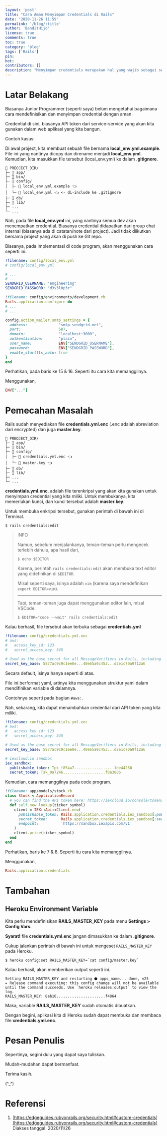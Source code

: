 ```yaml
---
layout: 'post'
title: "Cara Aman Menyimpan Credentials di Rails"
date: '2020-11-26 11:59'
permalink: '/blog/:title'
author: 'BanditHijo'
license: true
comments: true
toc: true
category: 'blog'
tags: ['Rails']
pin:
hot:
contributors: []
description: "Menyimpan credentials merupakan hal yang wajib sebagai seorang developer atau sistem administrator. Ada banyak sekali cara yang dapat diimplementasikan. Catatan kali ini mungkin hanya salah satu cara yang mungkin dapat teman-teman gunakan."
---
```


# Latar Belakang

Biasanya Junior Programmer (seperti saya) belum mengetahui bagaimana cara mendefinisikan dan menyimpan credential dengan aman.

Credential di sini, biasanya API token dari service-service yang akan kita gunakan dalam web aplikasi yang kita bangun.

Contoh kasus:

Di awal project, kita membuat sebuah file bernama **local_env.yml.example**. File ini yang nantinya dicopy dan direname menjadi **local_env.yml**. Kemudian, kita masukkan file tersebut (local_env.yml) ke dalam **.gitignore**.

```
📂 PREOJECT_DIR/
├─ 📁 app/
├─ 📁 bin/
├─ 📂 config/
│  ├─ 📄 local_env.yml.example 👈️
│  └─ 📄 local_env.yml 👈️ <- di-include ke .gitignore
├─ 📁 db/
├─ 📁 lib/
├─ ...
└─ ...
```

Nah, pada file **local_env.yml** ini, yang nantinya semua dev akan menempatkan credential. Biasanya credential didapatkan dari group chat internal (biasanya ada di catatan/note dari project). Jadi tidak diikutkan bersama project yang akan di push ke Git repo.

Biasanya, pada implementasi di code program, akan menggunakan cara seperti ini.

```yaml
!filename: config/local_env.yml
# config/local_env.yml

# ...
# ...
SENDGRID_USERNAME: "engineering"
SENDGRID_PASSWORD: "d3v3l0p3r"
```

```ruby
!filename: config/environments/development.rb
Rails.application.configure do
# ...
# ...

config.action_mailer.smtp_settings = {
  address:              "smtp.sendgrid.net",
  port:                 587,
  domain:               "localhost:3000",
  authentication:       "plain",
  user_name:            ENV["SENDGRID_USERNAME"],
  password:             ENV["SENDGRID_PASSWORD"],
  enable_starttls_auto: true
}
end
```

Perhatikan, pada baris ke 15 & 16. Seperti itu cara kita memanggilnya.

Menggunakan,

```ruby
ENV["..."]
```


# Pemecahan Masalah

Rails sudah menyediakan file **credentials.yml.enc** (.enc adalah abreviation dari encrypted) dan juga **master.key**.

```
📁 PREOJECT_DIR/
├─ 📁 app/
├─ 📁 bin/
├─ 📁 config/
│  ├─ 📄 credentials.yml.enc 👈️
│  └─ 📄 master.key 👈️
├─ 📁 db/
├─ 📁 lib/
├─ ...
└─ ...
```

**credentials.yml.enc**, adalah file terenkripsi yang akan kita gunakan untuk menyimpan credential yang kita miliki. Untuk membukanya, kita memerlukan kunci, dan kunci tersebut adalah **master.key**.

Untuk membuka enkripsi tersebut, gunakan perintah di bawah ini di Terminal.

```
$ rails credentials:edit
```

> INFO
> 
> Namun, sebelum menjalankanya, teman-teman perlu mengecek terlebih dahulu, apa hasil dari,
> 
>```
>$ echo $EDITOR
>```
> 
> Karena, perintah `rails credentials:edit` akan membuka text editor yang didefinikan di `$EDITOR`.
> 
> Misal seperti saya, isinya adalah `vim` (karena saya mendefinikan `export EDITOR=vim`).
> 
> ---
> 
> Tapi, teman-teman juga dapat menggunakan editor lain, misal VSCode.
> 
> ```
> $ EDITOR="code --wait" rails credentials:edit
> ```

Kalau berhasil, file tersebut akan terbuka sebagai **credentials.yml**

```yaml
!filename: config/credentials.yml.enc
# aws:
#   access_key_id: 123
#   secret_access_key: 345

# Used as the base secret for all MessageVerifiers in Rails, including the one protecting cookies.
secret_key_base: 5877ac9c9c1ee0e...40e65a9c453...d2e1c70a9f12a6
```

Secara default, isinya hanya seperti di atas.

File ini berformat yaml, artinya kita menggunakan struktur yaml dalam mendifinikan variable di dalamnya.

Contohnya seperti pada bagian `#aws:`.

Nah, sekarang, kita dapat menambahkan credential dari API token yang kita miliki.

```yaml
!filename: config/credentials.yml.enc
# aws:
#   access_key_id: 123
#   secret_access_key: 345

# Used as the base secret for all MessageVerifiers in Rails, including the one protecting cookies.
secret_key_base: 5877ac9c9c1ee0e...40e65a9c453...d2e1c70a9f12a6

# iexcloud.io sandbox
iex_sandbox:
  publishable_token: Tpk_f854a7..................1de44260
  secret_token: Tsk_0a7246...................f8a3886
```

Kemudian, cara memanggilnya pada code program.

```ruby
!filename: app/models/stock.rb
class Stock < ApplicationRecord
  # you can find the API token here: https://iexcloud.io/console/tokens
  def self.new_lookup(ticker_symbol)
    client = IEX::Api::Client.new(
      publishable_token: Rails.application.credentials.iex_sandbox[:publishable_token],
      secret_token:      Rails.application.credentials.iex_sandbox[:secret_token],
      endpoint:          'https://sandbox.iexapis.com/v1'
    )
    client.price(ticker_symbol)
  end
end
```

Perhatikan, baris ke 7 & 8. Seperti itu cara kita memanggilnya.

Menggunakan,

```ruby
Rails.application.credentials
```


# Tambahan


## Heroku Environment Variable

Kita perlu mendefinisikan **RAILS_MASTER_KEY** pada menu **Settings > Config Vars**.

**Syarat!** file **credentials.yml.enc** jangan dimasukkan ke dalam **.gitignore**.

Cukup jalankan perintah di bawah ini untuk mengeset `RAILS_MASTER_KEY` pada Heroku.

```
$ heroku config:set RAILS_MASTER_KEY=`cat config/master.key`
```

Kalau berhasil, akan memberikan output seperti ini.

```
Setting RAILS_MASTER_KEY and restarting ⬢ apps_name... done, v25
▸ Release command executing: this config change will not be available until the command succeeds. Use `heroku releases:output` to view the log.
RAILS_MASTER_KEY: 8ab10......................f4864
```

Maka, variable **RAILS_MASTER_KEY** sudah otomatis dibuatkan.

Dengan begini, aplikasi kita di Heroku sudah dapat membuka dan membaca file **credentials.yml.enc**.


# Pesan Penulis

Sepertinya, segini dulu yang dapat saya tuliskan.

Mudah-mudahan dapat bermanfaat.

Terima kasih.

(^_^)


# Referensi

1. [https://edgeguides.rubyonrails.org/security.html#custom-credentials](https://edgeguides.rubyonrails.org/security.html#custom-credentials)
<br>Diakses tanggal: 2020/11/26
